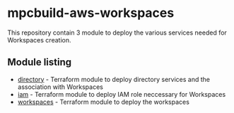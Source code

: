 # mpcbuild-aws-workspaces

This repository contain 3 module to deploy the various services needed for Workspaces creation.

## Module listing
- [directory](./modules/directory/) - Terraform module to deploy directory services and the association with Workspaces
- [iam](./modules/iam/) - Terraform module to deploy IAM role neccessary for Workspaces 
- [workspaces](./modules/workspaces/) - Terraform module to deploy the workspaces